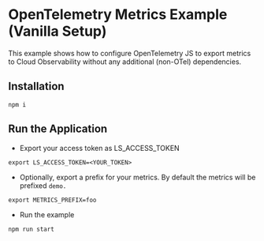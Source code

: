 # OpenTelemetry Metrics Example (Vanilla Setup)

This example shows how to configure OpenTelemetry JS to export metrics to Cloud Observability without any additional (non-OTel) dependencies.

## Installation

```
npm i
```

## Run the Application

- Export your access token as LS_ACCESS_TOKEN

```
export LS_ACCESS_TOKEN=<YOUR_TOKEN>
```

- Optionally, export a prefix for your metrics. By default the metrics will be prefixed `demo.`

```
export METRICS_PREFIX=foo
```

- Run the example

```
npm run start
```
